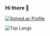 ### Hi there 👋

[![Solved.ac Profile](http://mazassumnida.wtf/api/generate_badge?boj=jyp1102)]((https://solved.ac/profile/jyp1102))

![Top Langs](http://github-readme-stats.vercel.app/api/top-langs/?username=Hypersand&layout=compact&theme=merko)

<!--
**jny0/jny0** is a ✨ _special_ ✨ repository because its `README.md` (this file) appears on your GitHub profile.

Here are some ideas to get you started:

- 🔭 I’m currently working on ...
- 🌱 I’m currently learning ...
- 👯 I’m looking to collaborate on ...
- 🤔 I’m looking for help with ...
- 💬 Ask me about ...
- 📫 How to reach me: ...
- 😄 Pronouns: ...
- ⚡ Fun fact: ...
-->
